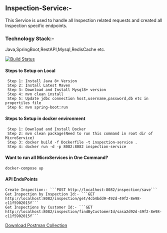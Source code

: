 ## Inspection-Service:-
This Service is used to handle all Inspection related requests and created all Inspection specific endpoints.
### Technology Stack:-
 Java,SpringBoot,RestAPI,Mysql,RedisCache etc.

[![Build Status](https://travis-ci.org/joemccann/dillinger.svg?branch=master)](https://travis-ci.org/joemccann/dillinger)

#### Steps to Setup on Local
```
 Step 1: Install Java 8+ Version
 Step 2: Install Latest Maven
 Step 3: Download and Install Mysql8+ version
 Step 4: mvn clean install
 Step 5: Update jdbc connection host,username,password,db etc in propertiles file
 Step 6: mvn spring-boot:run
```
#### Steps to Setup in docker environment
```
 Step 1: Download and Install Docker
 Step 2: mvn clean package(Need to run this command in root dir of MicroService)
 Step 3: docker build -f Dockerfile -t inspection-service .
 Step 4: docker run -d -p 8082:8082 inspection-service
```
#### Want to run all MicroServices in One Command?
```docker-compose up```

#### API EndsPoints
```
Create Inspection:- ```POST http://localhost:8082/inspection/save```
Get Inspection by Inspection Id:- ```GET http://localhost:8082/inspection/get/4cb4bdd9-492d-49f2-8e98-c11f5902015f```
Get Inspections by Customer Id:- ```GET http://localhost:8082/inspection/findByCustomerId/sasa2d92d-49f2-8e98-c11f5902015f```
```
[Download Postman Collection](https://github.com/sagarmal624/RedisLabs-Policy-Service/blob/master/Redis%20Lab.postman_collection.json)